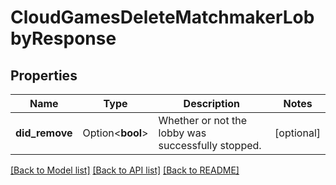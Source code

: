 # CloudGamesDeleteMatchmakerLobbyResponse

## Properties

Name | Type | Description | Notes
------------ | ------------- | ------------- | -------------
**did_remove** | Option<**bool**> | Whether or not the lobby was successfully stopped. | [optional]

[[Back to Model list]](../README.md#documentation-for-models) [[Back to API list]](../README.md#documentation-for-api-endpoints) [[Back to README]](../README.md)


